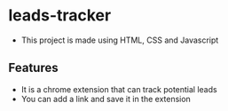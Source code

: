 # leads-tracker

- This project is made using HTML, CSS and Javascript

## Features

- It is a chrome extension that can track potential leads
- You can add a link and save it in the extension



